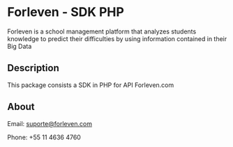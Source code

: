 # Forleven - SDK PHP

Forleven is a school management platform that analyzes students knowledge to predict their difficulties by using information contained in their Big Data

## Description

This package consists a SDK in PHP for API Forleven.com

## About

Email: suporte@forleven.com

Phone: +55 11 4636 4760